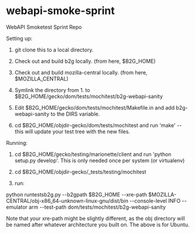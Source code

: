 webapi-smoke-sprint
===================

WebAPI Smoketest Sprint Repo

Setting up:

1. git clone this to a local directory.

2. Check out and build b2g locally. (from here, $B2G_HOME)

3. Check out and build mozilla-central locally. (from here, $MOZILLA_CENTRAL)

4. Symlink the directory from 1. to $B2G_HOME/gecko/dom/tests/mochitest/b2g-webapi-sanity

5. Edit $B2G_HOME/gecko/dom/tests/mochitest/Makefile.in and add b2g-webapi-sanity to the DIRS variable.

6. cd $B2G_HOME/objdir-gecko/dom/tests/mochitest and run 'make' -- this will update your test tree with the new files.

Running:

1. cd $B2G_HOME/gecko/testing/marionette/client and run 'python setup.py develop'. This is only needed once per system (or virtualenv)

2. cd $B2G_HOME/objdir-gecko/_tests/testing/mochitest

3. run:

python runtestsb2g.py --b2gpath $B2G_HOME --xre-path $MOZILLA-CENTRAL/obj-x86_64-unknown-linux-gnu/dist/bin --console-level INFO --emulator arm --test-path dom/tests/mochitest/b2g-webapi-sanity

Note that your xre-path might be slightly different, as the obj directory will be named after whatever architecture you built on. The above is for Ubuntu.
